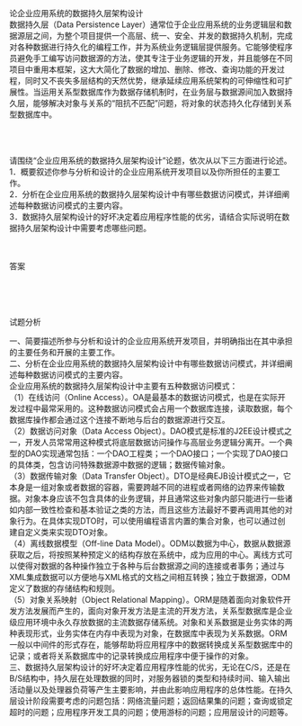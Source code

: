 <div class="detail lh2"><p>论企业应用系统的数据持久层架构设计<br/>数据持久层（Data Persistence Layer）通常位于企业应用系统的业务逻辑层和数据源层之间，为整个项目提供一个高层、统一、安全、并发的数据持久机制，完成对各种数据进行持久化的编程工作，并为系统业务逻辑层提供服务。它能够使程序员避免手工编写访问数据源的方法，使其专注于业务逻辑的开发，并且能够在不同项目中重用本框架，这大大简化了数据的增加、删除、修改、查询功能的开发过程，同时又不丧失多层结构的天然优势，继承延续应用系统架构的可伸缩性和可扩展性。当运用关系型数据库作为数据存储机制时，在业务层与数据源间加入数据持久层，能够解决对象与关系的“阻抗不匹配”问题，将对象的状态持久化存储到关系型数据库中。<br/></p><br/><br/><p>请围绕“企业应用系统的数据持久层架构设计”论题，依次从以下三方面进行论述。<br/>1．概要叙述你参与分析和设计的企业应用系统开发项目以及你所担任的主要工作。<br/>2．分析在企业应用系统的数据持久层架构设计中有哪些数据访问模式，并详细阐述每种数据访问模式的主要内容。<br/>3．数据持久层架构设计的好坏决定着应用程序性能的优劣，请结合实际说明在数据持久层架构设计中需要考虑哪些问题。<br/></p><br/><br/>答案<br/><p><br/></p><br/><br/>试题分析<br/><p>
一、简要描述所参与分析和设计的企业应用系统开发项目，并明确指出在其中承担的主要任务和开展的主要工作。<br/>
二、分析在企业应用系统的数据持久层架构设计中有哪些数据访问模式，并详细阐述每种数据访问模式的主要内容。<br/>
企业应用系统的数据持久层架构设计中主要有五种数据访问模式：<br/>
（1）在线访问（Online Access）。OA是最基本的数据访问模式，也是在实际开发过程中最常采用的。这种数据访问模式会占用一个数据库连接，读取数据，每个数据库操作都会通过这个连接不断地与后台的数据源进行交互。<br/>
（2）数据访问对象（Data Access Object）。DAO模式是标准的J2EE设计模式之一，开发人员常常用这种模式将底层数据访问操作与高层业务逻辑分离开。一个典型的DAO实现通常包括：一个DAO工程类；一个DAO接口；一个实现了DAO接口的具体类，包含访问特殊数据源中数据的逻辑；数据传输对象。<br/>
（3）数据传输对象（Data Transfer Object）。DTO是经典EJB设计模式之一，它本身是一组对象或者数据的容器，需要跨越不同的进程或者网络的边界来传输数据。对象本身应该不包含具体的业务逻辑，并且通常这些对象内部只能进行一些诸如内部一致性检查和基本验证之类的方法，而且这些方法最好不要再调用其他的对象行为。在具体实现DTO时，可以使用编程语言内置的集合对象，也可以通过创建自定义类来实现DTO对象。<br/>
（4）离线数据模型（Off-line Data Model）。ODM以数据为中心，数据从数据源获取之后，将按照某种预定义的结构存放在系统中，成为应用的中心。离线方式可以使得对数据的各种操作独立于各种与后台数据源之间的连接或者事务；通过与XML集成数据可以方便地与XML格式的文档之间相互转换；独立于数据源，ODM定义了数据的存储结构和规则。<br/>
（5）对象关系映射（Object Relational Mapping）。ORM是随着面向对象软件开发方法发展而产生的，面向对象开发方法是主流的开发方法，关系型数据库是企业级应用环境中永久存放数据的主流数据存储系统。对象和关系数据是业务实体的两种表现形式，业务实体在内存中表现为对象，在数据库中表现为关系数据。ORM一般以中间件的形式存在，能够帮助将应用程序中的数据转换成关系型数据库中的记录；或者将关系数据库中的记录转换成应用程序中便于操作的对象。<br/>
三、数据持久层架构设计的好坏决定着应用程序性能的优劣，无论在C/S，还是在B/S结构中，持久层在处理数据的同时，对服务器锁的类型和持续时间、输入输出活动量以及处理器负荷等产生主要影响，并由此影响应用程序的总体性能。在持久层设计阶段需要考虑的问题包括：网络流量问题；返回结果集的问题；查询或锁定超时的问题；应用程序开发工具的问题；使用游标的问题；应用层设计的问题等。</p></div>